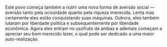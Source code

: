 ﻿Este povo começa também a nutrir uma nova forma de aversão social — aversão tanto pela ociosidade quanto pela riqueza imerecida. Lenta mas certamente eles estão conquistando suas máquinas. Outrora, eles também lutaram por liberdade política e subsequentemente por liberdade econômica. Agora eles entram no usofruto de ambas e ademais começam a apreciar seu bem merecido lazer, o qual pode ser dedicado a uma maior auto-realização.